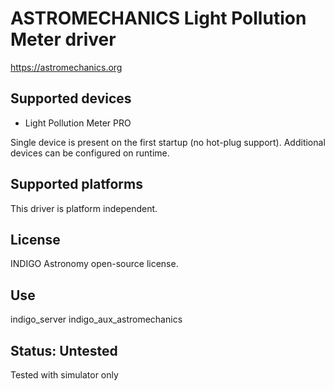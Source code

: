 # ASTROMECHANICS Light Pollution Meter driver

https://astromechanics.org

## Supported devices
* Light Pollution Meter PRO

Single device is present on the first startup (no hot-plug support). Additional devices can be configured on runtime.

## Supported platforms

This driver is platform independent.

## License

INDIGO Astronomy open-source license.

## Use

indigo_server indigo_aux_astromechanics

## Status: Untested

Tested with simulator only
